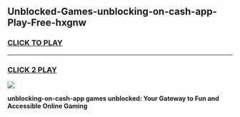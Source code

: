 
## Unblocked-Games-unblocking-on-cash-app-Play-Free-hxgnw
<h3>
<a href="https://premium76.site?title=unblocking-on-cash-app&ref=23A">CLICK TO PLAY</a></h3>
<hr>

<h3>
<a href="https://premium76.site?title=unblocking-on-cash-app&ref=23A">CLICK 2 PLAY</a>
  
</h3>

<a href="https://premium76.site?title=unblocking-on-cash-app&ref=23A"><img src="https://clearcache.store/games.png"></a>


**unblocking-on-cash-app games unblocked: Your Gateway to Fun and Accessible Online Gaming**
